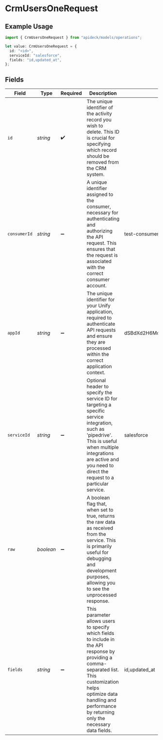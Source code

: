 # CrmUsersOneRequest

## Example Usage

```typescript
import { CrmUsersOneRequest } from "apideck/models/operations";

let value: CrmUsersOneRequest = {
  id: "<id>",
  serviceId: "salesforce",
  fields: "id,updated_at",
};
```

## Fields

| Field                                                                                                                                                                                                                                | Type                                                                                                                                                                                                                                 | Required                                                                                                                                                                                                                             | Description                                                                                                                                                                                                                          | Example                                                                                                                                                                                                                              |
| ------------------------------------------------------------------------------------------------------------------------------------------------------------------------------------------------------------------------------------ | ------------------------------------------------------------------------------------------------------------------------------------------------------------------------------------------------------------------------------------ | ------------------------------------------------------------------------------------------------------------------------------------------------------------------------------------------------------------------------------------ | ------------------------------------------------------------------------------------------------------------------------------------------------------------------------------------------------------------------------------------ | ------------------------------------------------------------------------------------------------------------------------------------------------------------------------------------------------------------------------------------ |
| `id`                                                                                                                                                                                                                                 | *string*                                                                                                                                                                                                                             | :heavy_check_mark:                                                                                                                                                                                                                   | The unique identifier of the activity record you wish to delete. This ID is crucial for specifying which record should be removed from the CRM system.                                                                               |                                                                                                                                                                                                                                      |
| `consumerId`                                                                                                                                                                                                                         | *string*                                                                                                                                                                                                                             | :heavy_minus_sign:                                                                                                                                                                                                                   | A unique identifier assigned to the consumer, necessary for authenticating and authorizing the API request. This ensures that the request is associated with the correct consumer account.                                           | test-consumer                                                                                                                                                                                                                        |
| `appId`                                                                                                                                                                                                                              | *string*                                                                                                                                                                                                                             | :heavy_minus_sign:                                                                                                                                                                                                                   | The unique identifier for your Unify application, required to authenticate API requests and ensure they are processed within the correct application context.                                                                        | dSBdXd2H6Mqwfg0atXHXYcysLJE9qyn1VwBtXHX                                                                                                                                                                                              |
| `serviceId`                                                                                                                                                                                                                          | *string*                                                                                                                                                                                                                             | :heavy_minus_sign:                                                                                                                                                                                                                   | Optional header to specify the service ID for targeting a specific service integration, such as 'pipedrive'. This is useful when multiple integrations are active and you need to direct the request to a particular service.        | salesforce                                                                                                                                                                                                                           |
| `raw`                                                                                                                                                                                                                                | *boolean*                                                                                                                                                                                                                            | :heavy_minus_sign:                                                                                                                                                                                                                   | A boolean flag that, when set to true, returns the raw data as received from the service. This is primarily useful for debugging and development purposes, allowing you to see the unprocessed response.                             |                                                                                                                                                                                                                                      |
| `fields`                                                                                                                                                                                                                             | *string*                                                                                                                                                                                                                             | :heavy_minus_sign:                                                                                                                                                                                                                   | This parameter allows users to specify which fields to include in the API response by providing a comma-separated list. This customization helps optimize data handling and performance by returning only the necessary data fields. | id,updated_at                                                                                                                                                                                                                        |